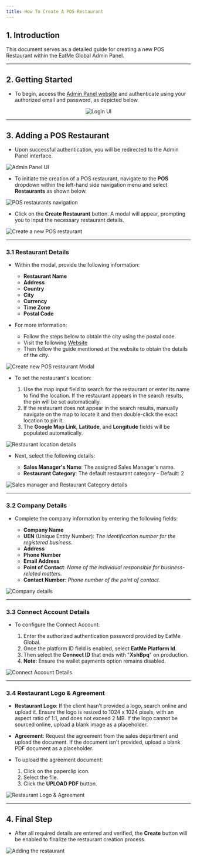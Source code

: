 ```yaml
---
title: How To Create A POS Restaurant
---
```

## 1. Introduction

This document serves as a detailed guide for creating a new POS Restaurant within the EatMe Global Admin Panel.

---

## 2. Getting Started

- To begin, access the [Admin Panel website](https://admin.eatmeglobal.com/) and authenticate using your authorized email and password, as depicted below.

<center>

![Login UI](/img/login-custom-.png "Login UI")

</center>

---

## 3. Adding a POS Restaurant

- Upon successful authentication, you will be redirected to the Admin Panel interface.

![Admin Panel UI](/img/home-custom-.png "Admin Panel UI")

- To initiate the creation of a POS restaurant, navigate to the **POS** dropdown within the left-hand side navigation menu and select **Restaurants** as shown below.

![POS restaurants navigation](/img/pos-restaurants-custom-.png "POS restaurants navigation")

- Click on the **Create Restaurant** button. A modal will appear, prompting you to input the necessary restaurant details.

![Create a new POS restaurant](/img/add-restaurant-custom-pos.png "Create a new POS restaurant")

---

### 3.1 Restaurant Details

- Within the modal, provide the following information:

  - **Restaurant Name**
  - **Address**
  - **Country**
  - **City**
  - **Currency**
  - **Time Zone**
  - **Postal Code**

- For more information:

  - Follow the steps below to obtain the city using the postal code.
  - Visit the following [Website](https://www.mingproperty.sg/singapore-district-code/)
  - Then follow the guide mentioned at the website to obtain the details of the city.

![Create new POS restaurant Modal](/img/restaurant-details-custom-pos.png "Create new POS restaurant Modal")

- To set the restaurant's location:

  1. Use the map input field to search for the restaurant or enter its name to find the location. If the restaurant appears in the search results, the pin will be set automatically.
  2. If the restaurant does not appear in the search results, manually navigate on the map to locate it and then double-click the exact location to pin it.
  3. The **Google Map Link**, **Latitude**, and **Longitude** fields will be populated automatically.

![Restaurant location details](/img/location-details-custom-pos.png "Restaurant location details")

- Next, select the following details:

  - **Sales Manager's Name**: The assigned Sales Manager's name.
  - **Restaurant Category**: The default restaurant category - Default: 2

![Sales manager and Restaurant Category details](/img/sales-information-pos.png "Sales manager and Restaurant Category details")

---

### 3.2 Company Details

- Complete the company information by entering the following fields:

  - **Company Name**
  - **UEN** (Unique Entity Number): *The identification number for the registered business.*
  - **Address**
  - **Phone Number**
  - **Email Address**
  - **Point of Contact**: *Name of the individual responsible for business-related matters.*
  - **Contact Number**: *Phone number of the point of contact.*

![Company details](/img/company-details-custom-.png "Company details")

---

### 3.3 Connect Account Details

- To configure the Connect Account:

  1. Enter the authorized authentication password provided by EatMe Global.
  2. Once the platform ID field is enabled, select **EatMe Platform Id**.
  3. Then select the **Connect ID** that ends with "**XshBpq**" on production.
  4. **Note**: Ensure the wallet payments option remains disabled.

![Connect Account Details](/img/connect-account-details-pos.png "Connect Account Details")

---

### 3.4 Restaurant Logo & Agreement

- **Restaurant Logo**: If the client hasn’t provided a logo, search online and upload it. Ensure the logo is resized to 1024 x 1024 pixels, with an aspect ratio of 1:1, and does not exceed 2 MB. If the logo cannot be sourced online, upload a blank image as a placeholder.

- **Agreement**: Request the agreement from the sales department and upload the document. If the document isn't provided, upload a blank PDF document as a placeholder.

- To upload the agreement document:

  1. Click on the paperclip icon.
  2. Select the file.
  3. Click the **UPLOAD PDF** button.

![Restaurant Logo & Agreement](/img/restaurant-logo-agreement-custom-.png "Restaurant Logo & Agreement")

---

## 4. Final Step

- After all required details are entered and verified, the **Create** button will be enabled to finalize the restaurant creation process.

![Adding the restaurant](/img/create-pos-restaurant-custom-.png "Adding the restaurant")
